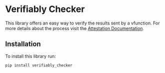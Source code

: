 # Verifiably Checker

This library offers an easy way to verify the results sent by a vfunction. For more details about the process visit the [Attestation Documentation](https://developer.verifiably.com/docs/vfunctions/attestation).

## Installation
To install this library run:

```
pip install verifiably_checker
```
